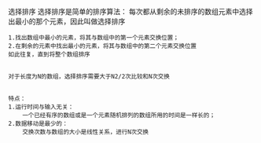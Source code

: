选择排序
    选择排序是简单的排序算法：
    每次都从剩余的未排序的数组元素中选择出最小的那个元素，因此叫做选择排序

    1.找出数组中最小的元素，将其与数组中的第一个元素交换位置；
    2.在剩余的元素中找出最小的元素，将其与数组中的第二个元素交换位置
    如此往复，直到将整个数组排序


    对于长度为N的数组，选择排序需要大于N2/2次比较和N次交换


    特点：
    1.运行时间与输入无关：
        一个已经有序的数组或是一个元素随机排列的数组所用的时间是一样长的；
    2.数据移动是最少的：
        交换次数与数组的大小是线性关系，进行N次交换
